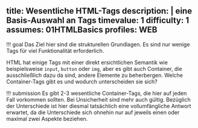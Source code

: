 title: Wesentliche HTML-Tags
description: |
  eine Basis-Auswahl an Tags
timevalue: 1
difficulty: 1
assumes: 01HTMLBasics
profiles: WEB
---
!!! goal
    Das Ziel hier sind die strukturellen Grundlagen. Es sind nur wenige Tags für viel
    Funktionalität erforderlich.
    
HTML hat einige Tags mit einer direkt ersichtlichen Semantik wie beispielsweise `input`,
`button` oder `img`, aber es gibt auch Container, die ausschließlich dazu da sind, andere
Elemente zu beherbergen. Welche Container-Tags gibt es und wodurch unterscheiden sie sich?

!!! submission
    Es gibt 2-3 wesentliche Container-Tags, die hier auf jeden Fall vorkommen sollten.
    Bei Unsicherheit sind mehr auch gültig. Bezüglich der Unterschiede ist hier diesmal
    tatsächlich eine vollumfängliche Antwort erwartet, da die Unterschiede sich ohnehin nur
    auf jeweils einen oder maximal zwei Aspekte beziehen.
